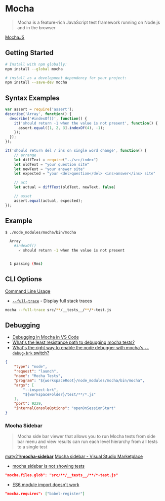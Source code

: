 # Mocha

> Mocha is a feature-rich JavaScript test framework running on Node.js and in the browser

[MochaJS](https://mochajs.org/)

## Getting Started

```bash
# Install with npm globally:
npm install --global mocha

# install as a development dependency for your project:
npm install --save-dev mocha
```


## Syntax Examples

```js
var assert = require('assert');
describe('Array', function() {
  describe('#indexOf()', function() {
    it('should return -1 when the value is not present', function() {
      assert.equal([1, 2, 3].indexOf(4), -1);
    });
  });
});
```

```js
it('should return del / ins on single word change', function() {
    // arrange
    let diffText = require("../src/index")
    let oldText = "your question site"
    let newText = "your answer site"
    let expected = "your <del>question</del> <ins>answer</ins> site"

    // act
    let actual = diffText(oldText, newText, false)

    // asset
    assert.equal(actual, expected);
});
```


## Example

```bash
$ ./node_modules/mocha/bin/mocha

  Array
    #indexOf()
      ✓ should return -1 when the value is not present


  1 passing (9ms)
```

## CLI Options

[Command Line Usage](https://mochajs.org/#command-line-usage)

* [`--full-trace`](https://mochajs.org/#-full-trace) - Display full stack traces

```bash
mocha --full-trace src/**/__tests__/**/*-test.js
```

## Debugging

* [Debugging in Mocha in VS Code](https://codepunk.io/debugging-mocha-in-visual-studio-code/)
* [What's the least resistance path to debugging mocha tests?](https://stackoverflow.com/q/14285201/1366033)
* [What's the right way to enable the node debugger with mocha's `--debug-brk` switch?](https://stackoverflow.com/q/14352608/1366033)

```json
{
    "type": "node",
    "request": "launch",
    "name": "Mocha Tests",
    "program": "${workspaceRoot}/node_modules/mocha/bin/mocha",
    "args": [
        "--inspect-brk",
        "${workspaceFolder}/test/**/*.js"
    ],
    "port": 9229,
    "internalConsoleOptions": "openOnSessionStart"
}
```

### Mocha Sidebar

> Mocha side bar viewer that allows you to run Mocha tests from side bar menu and view results can run each level hierarchy from all tests to a single test

[maty21/**mocha-sidebar**](https://github.com/maty21/mocha-sidebar)
[Mocha sidebar - Visual Studio Marketplace](https://marketplace.visualstudio.com/items?itemName=maty.vscode-mocha-sidebar)

* [mocha sidebar is not showing tests](https://stackoverflow.com/q/52570268/1366033)


```json
"mocha.files.glob": "src/**/__tests__/**/*-test.js"
```

* [ES6 module import doesn't work](https://github.com/maty21/mocha-sidebar/issues/123)

```json
"mocha.requires": ["babel-register"]
```

